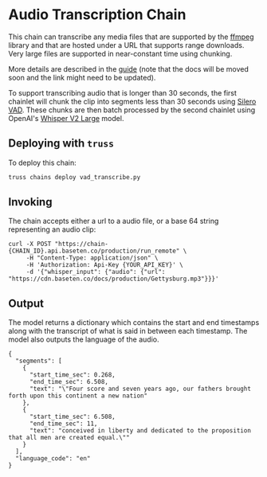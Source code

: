 # Audio Transcription Chain

This chain can transcribe any media files that are supported by the
[ffmpeg](https://ffmpeg.org/) library and that are hosted under a URL that
supports range downloads. Very large files are supported in near-constant time using chunking.

More details are described in the
[guide](https://docs.baseten.co/chains/examples/audio-transcription) (note that the docs will be moved soon and the link might need to be updated).

To support transcribing audio that is longer than 30 seconds, the first chainlet will chunk the clip into segments less than 30 seconds using [Silero VAD](https://github.com/snakers4/silero-vad). These chunks are then batch processed by the second chainlet using OpenAI's [Whisper V2 Large](https://huggingface.co/openai/whisper-large-v2) model.

## Deploying with `truss`

To deploy this chain:

```bash
truss chains deploy vad_transcribe.py
```

## Invoking

The chain accepts either a url to a audio file, or a base 64 string representing an audio clip:

```
curl -X POST "https://chain-{CHAIN_ID}.api.baseten.co/production/run_remote" \
     -H "Content-Type: application/json" \
     -H 'Authorization: Api-Key {YOUR_API_KEY}' \
     -d '{"whisper_input": {"audio": {"url": "https://cdn.baseten.co/docs/production/Gettysburg.mp3"}}}'
```

## Output

The model returns a dictionary which contains the start and end timestamps along with the transcript of what is said in between each timestamp. The model also outputs the language of the audio.

```
{
  "segments": [
    {
      "start_time_sec": 0.268,
      "end_time_sec": 6.508,
      "text": "\"Four score and seven years ago, our fathers brought forth upon this continent a new nation"
    },
    {
      "start_time_sec": 6.508,
      "end_time_sec": 11,
      "text": "conceived in liberty and dedicated to the proposition that all men are created equal.\""
    }
  ],
  "language_code": "en"
}
```


